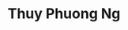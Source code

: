 ---
layout: album_gallery
resource: instagram
title: "Thuy Phuong Ng"
description: "Instagram albums of Thuy Phuong Ng</br>. Username: imphuon.g"
active: gallery
images:
- image_path: /imphuon.g/-1/20230627_173252_356232303_800404271575794_3091580320207021657_n.jpg
  gallery-folder: /gallery/imphuon.g/-1/
  gallery-name: -1
  gallery-date: April 2025
- image_path: /imphuon.g/0/472116897_18379961539104936_6103806462203952942_n.jpg
  gallery-folder: /gallery/imphuon.g/0/
  gallery-name: 0
  gallery-date: April 2025
- image_path: /imphuon.g/1/20250318_170233_484780123_18391144537104936_7806131047716424451_n6.jpg
  gallery-folder: /gallery/imphuon.g/1/
  gallery-name: 1
  gallery-date: April 2025
- image_path: /imphuon.g/2/5.jpg
  gallery-folder: /gallery/imphuon.g/2/
  gallery-name: 2
  gallery-date: April 2025
- image_path: /imphuon.g/3/20240718_175346_451959455_1016557906813479_8917216158730013532_n.jpg
  gallery-folder: /gallery/imphuon.g/3/
  gallery-name: 3
  gallery-date: April 2025
- image_path: /imphuon.g/4/20241105_180142_465833756_2033861667077264_3065719703703766076_n.jpg
  gallery-folder: /gallery/imphuon.g/4/
  gallery-name: 4
  gallery-date: April 2025
- image_path: /imphuon.g/5/20240511_182823_442679851_288176047694188_4414961704407662693_n.jpg
  gallery-folder: /gallery/imphuon.g/5/
  gallery-name: 5
  gallery-date: April 2025
- image_path: /imphuon.g/6/20240516_172917_436591210_741849758153381_6877224515294977478_n.jpg
  gallery-folder: /gallery/imphuon.g/6/
  gallery-name: 6
  gallery-date: April 2025
---